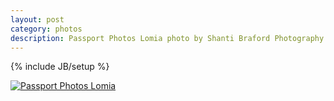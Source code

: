 ```yaml
---
layout: post
category: photos
description: Passport Photos Lomia photo by Shanti Braford Photography
---
```

{% include JB/setup %}

<a href="/photos/choose_your_own_adventafilter/passport_photos_lomia.jpg" title="Passport Photos Lomia"><img src="/photos/choose_your_own_adventafilter/passport_photos_lomia.jpg" alt="Passport Photos Lomia" /></a>

